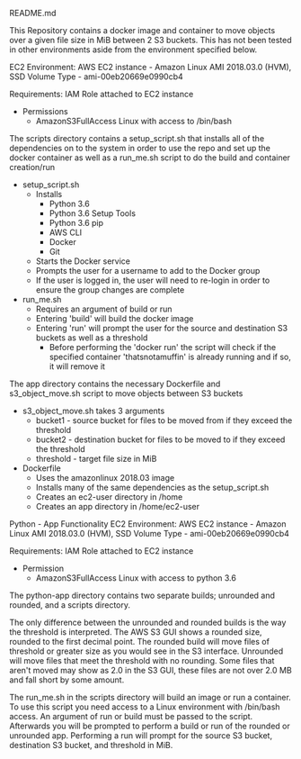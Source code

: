 README.md

This Repository contains a docker image and container to move objects over a given file size in MiB between 2 S3 buckets.
This has not been tested in other environments aside from the environment specified below.

EC2 Environment:
AWS EC2 instance - Amazon Linux AMI 2018.03.0 (HVM), SSD Volume Type - ami-00eb20669e0990cb4

Requirements:
IAM Role attached to EC2 instance
  - Permissions
    - AmazonS3FullAccess
Linux with access to /bin/bash

The scripts directory contains a setup_script.sh that installs all of the dependencies on to the system in order to use the repo and set up the docker container as well as a run_me.sh script to do the build and container creation/run
  - setup_script.sh
    - Installs
      - Python 3.6
      - Python 3.6 Setup Tools
      - Python 3.6 pip
      - AWS CLI
      - Docker
      - Git
    - Starts the Docker service
    - Prompts the user for a username to add to the Docker group
    - If the user is logged in, the user will need to re-login in order to ensure the group changes are complete
  - run_me.sh
    - Requires an argument of build or run
    - Entering 'build' will build the docker image
    - Entering 'run' will prompt the user for the source and destination S3 buckets as well as a threshold
      - Before performing the 'docker run' the script will check if the specified container 'thatsnotamuffin' is already running and if so, it will remove it

The app directory contains the necessary Dockerfile and s3_object_move.sh script to move objects between S3 buckets
  - s3_object_move.sh takes 3 arguments
    - bucket1 - source bucket for files to be moved from if they exceed the threshold
    - bucket2 - destination bucket for files to be moved to if they exceed the threshold
    - threshold - target file size in MiB
  - Dockerfile
    - Uses the amazonlinux 2018.03 image
    - Installs many of the same dependencies as the setup_script.sh
    - Creates an ec2-user directory in /home
    - Creates an app directory in /home/ec2-user

Python - App Functionality 
EC2 Environment: 
AWS EC2 instance - Amazon Linux AMI 2018.03.0 (HVM), SSD Volume Type - ami-00eb20669e0990cb4

Requirements:
IAM Role attached to EC2 instance
  - Permission
    - AmazonS3FullAccess
Linux with access to python 3.6

The python-app directory contains two separate builds; unrounded and rounded, and a scripts directory. 

The only difference between the unrounded and rounded builds is the way the threshold is interpreted. The AWS S3 GUI shows a rounded size, rounded to the first decimal point. The rounded build will move files of threshold or greater size as you would see in the S3 interface. Unrounded will move files that meet the threshold with no rounding. Some files that aren't moved may show as 2.0 in the S3 GUI, these files are not over 2.0 MB and fall short by some amount.

The run_me.sh in the scripts directory will build an image or run a container. To use this script you need access to a Linux environment with /bin/bash access. An argument of run or build must be passed to the script. Afterwards you will be prompted to perform a build or run of the rounded or unrounded app. Performing a run will prompt for the source S3 bucket, destination S3 bucket, and threshold in MiB. 

